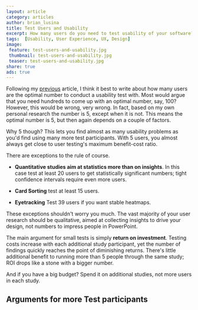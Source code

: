 ```yaml
---
layout: article
category: articles
author: brian_lusina
title: Test Users and Usability
excerpt: How many users do you need to test usability of your software?
tags:  [Usability, User Experience, UX, Design]
image:
 feature: test-users-and-usability.jpg
 thumbnail: test-users-and-usability.jpg
 teaser: test-users-and-usability.jpg
share: true
ads: true
---
```


Following my [previous](https://brianlusina.github.io/Paper-Rabbit/articles/usability-and-code/) article, I think it best to write about how many users are the optimal number to conduct a usability test with. Most would argue that you need hundreds to come up with an optimal number, say, 100? However, this would be wrong, very wrong. In fact, based on my own personal research the number is 5, except when it is not. This means the optimal number is 5, but then again depends on a couple of factors.

Why 5 though? This lets you find almost as many usability problems as you'd find using many more test participants. With 5 users, you almost always get close to user testing's maximum benefit-cost ratio.

There are exceptions to the rule of course.

+ **Quantitative studies aim at statistics more than on insights**. In this case test at least 20 users to get statistically significant numbers; tight confidence intervals require even more users.

+ **Card Sorting** test at least 15 users.

+ **Eyetracking** Test 39 users if you want stable heatmaps.

These exceptions shouldn't worry you much. The vast majority of your user research should be qualitative, aimed at collecting insights to drive your design, not numbers to impress people in PowerPoint.

The main argument for small tests is simply **return on investment**. Testing costs increase with each additional study participant, yet the number of findings quickly reaches the point of diminishing returns. There's little additional benefit to running more than 5 people through the same study; ROI drops like a stone with a bigger number.

And if you have a big budget? Spend it on additional studies, not more users in each study.

## Arguments for more Test participants



